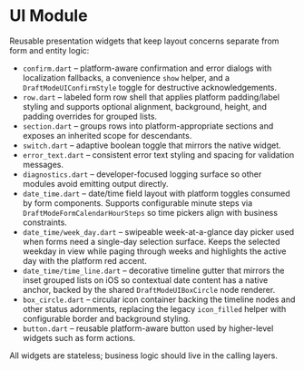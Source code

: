 # UI Module

Reusable presentation widgets that keep layout concerns separate from form and
entity logic:

- `confirm.dart` – platform-aware confirmation and error dialogs with
  localization fallbacks, a convenience `show` helper, and a
  `DraftModeUIConfirmStyle` toggle for destructive acknowledgements.
- `row.dart` – labeled form row shell that applies platform padding/label
  styling and supports optional alignment, background, height, and padding
  overrides for grouped lists.
- `section.dart` – groups rows into platform-appropriate sections and exposes an
  inherited scope for descendants.
- `switch.dart` – adaptive boolean toggle that mirrors the native widget.
- `error_text.dart` – consistent error text styling and spacing for validation
  messages.
- `diagnostics.dart` – developer-focused logging surface so other modules avoid
  emitting output directly.
- `date_time.dart` – date/time field layout with platform toggles consumed by
  form components. Supports configurable minute steps via
  `DraftModeFormCalendarHourSteps` so time pickers align with business
  constraints.
- `date_time/week_day.dart` – swipeable week-at-a-glance day picker used when
  forms need a single-day selection surface. Keeps the selected weekday in
  view while paging through weeks and highlights the active day with the
  platform red accent.
- `date_time/time_line.dart` – decorative timeline gutter that mirrors the
  inset grouped lists on iOS so contextual date content has a native anchor,
  backed by the shared `DraftModeUIBoxCircle` node renderer.
- `box_circle.dart` – circular icon container backing the timeline nodes and
  other status adornments, replacing the legacy `icon_filled` helper with
  configurable border and background styling.
- `button.dart` – reusable platform-aware button used by higher-level widgets
  such as form actions.

All widgets are stateless; business logic should live in the calling layers.
